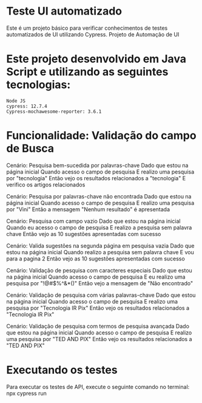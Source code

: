 # Teste UI automatizado

Este é um projeto básico para verificar conhecimentos de testes automatizados de UI utilizando Cypress.
Projeto de Automação de UI

# Este projeto desenvolvido em Java Script e utilizando as seguintes tecnologias:

    Node JS
    cypress: 12.7.4
    Cypress-mochawesome-reporter: 3.6.1

# Funcionalidade: Validação do campo de Busca

 

  Cenário: Pesquisa bem-sucedida por palavras-chave
    Dado que estou na página inicial
    Quando  acesso o campo de pesquisa
    E  realizo uma pesquisa por "tecnologia"
    Então  vejo os resultados relacionados a "tecnologia"
    E  verifico os artigos relacionados

Cenário: Pesquisa por palavras-chave não encontrada
    Dado que estou na página inicial
    Quando  acesso o campo de pesquisa
    E  realizo uma pesquisa por "Vini"
    Então a mensagem "Nenhum resultado" é apresentada

  Cenário: Pesquisa com campo vazio
    Dado que estou na página inicial
    Quando eu acesso o campo de pesquisa
    E realizo a pesquisa sem palavra chave
    Então vejo as 10 sugestões apresentadas com sucesso

  Cenário: Valida sugestões na segunda página em pesquisa vazia
    Dado que estou na página inicial
    Quando  realizo a pesquisa sem palavra chave
    E vou para a pagina 2
    Então vejo as 10 sugestões apresentadas com sucesso

  Cenário: Validação de pesquisa com caracteres especiais
    Dado que estou na página inicial
    Quando  acesso o campo de pesquisa
    E eu realizo uma pesquisa por "!@#$%^&*()"
    Então  vejo a mensagem de "Não encontrado"

  Cenário: Validação de pesquisa com várias palavras-chave
    Dado que estou na página inicial
    Quando  acesso o campo de pesquisa
    E  realizo uma pesquisa por "Tecnologia IR Pix"
    Então  vejo os resultados relacionados a "Tecnologia IR Pix"

  Cenário: Validação de pesquisa com termos de pesquisa avançada
    Dado que estou na página inicial
    Quando  acesso o campo de pesquisa
    E  realizo uma pesquisa por "TED AND PIX"
    Então  vejo os resultados relacionados a "TED AND PIX"

   


# Executando os testes

Para executar os testes de API, execute o seguinte comando no terminal:
npx cypress run

